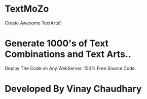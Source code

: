 # TextMoZo
Create Awesome TextArts!!

# Generate 1000's of Text Combinations and Text Arts.. 
Deploy The Code on Any WebServer. 
100% Free Source Code.

# Developed By Vinay Chaudhary

